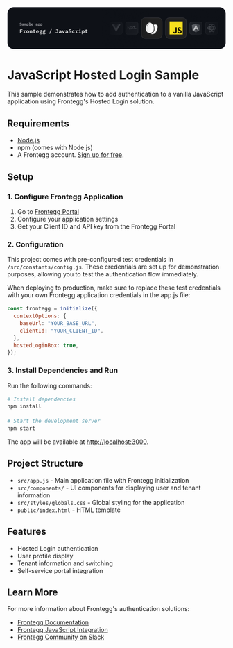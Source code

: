![JavaScript Hosted Login Banner](/public/assets/js-banner.png)

# JavaScript Hosted Login Sample

This sample demonstrates how to add authentication to a vanilla JavaScript application using Frontegg's Hosted Login solution.

## Requirements

- [Node.js](https://nodejs.org)
- npm (comes with Node.js)
- A Frontegg account. [Sign up for free](https://portal.frontegg.com/signup).

## Setup

### 1. Configure Frontegg Application

1. Go to [Frontegg Portal](https://portal.frontegg.com/)
2. Configure your application settings
3. Get your Client ID and API key from the Frontegg Portal

### 2. Configuration

This project comes with pre-configured test credentials in `/src/constants/config.js`. These credentials are set up for demonstration purposes, allowing you to test the authentication flow immediately.

When deploying to production, make sure to replace these test credentials with your own Frontegg application credentials in the app.js file:

```javascript
const frontegg = initialize({
  contextOptions: {
    baseUrl: "YOUR_BASE_URL",
    clientId: "YOUR_CLIENT_ID",
  },
  hostedLoginBox: true,
});
```

### 3. Install Dependencies and Run

Run the following commands:

```bash
# Install dependencies
npm install

# Start the development server
npm start
```

The app will be available at [http://localhost:3000](http://localhost:3000).

## Project Structure

- `src/app.js` - Main application file with Frontegg initialization
- `src/components/` - UI components for displaying user and tenant information
- `src/styles/globals.css` - Global styling for the application
- `public/index.html` - HTML template 

## Features

- Hosted Login authentication
- User profile display 
- Tenant information and switching
- Self-service portal integration

## Learn More

For more information about Frontegg's authentication solutions:

- [Frontegg Documentation](https://docs.frontegg.com/)
- [Frontegg JavaScript Integration](https://docs.frontegg.com/docs/javascript-tutorial)
- [Frontegg Community on Slack](https://fronteggcommunity.slack.com/)
